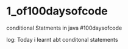 # 1_of100daysofcode
conditional Statments in java
#100daysofcode

log: Today i learnt abt conditonal statements
